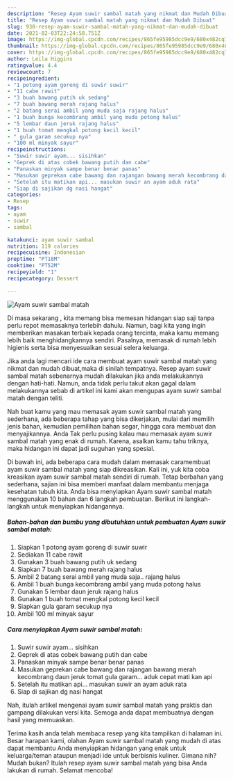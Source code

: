 ```yaml
---
description: "Resep Ayam suwir sambal matah yang nikmat dan Mudah Dibuat"
title: "Resep Ayam suwir sambal matah yang nikmat dan Mudah Dibuat"
slug: 930-resep-ayam-suwir-sambal-matah-yang-nikmat-dan-mudah-dibuat
date: 2021-02-03T22:24:58.751Z
image: https://img-global.cpcdn.com/recipes/865fe95985dcc9e9/680x482cq70/ayam-suwir-sambal-matah-foto-resep-utama.jpg
thumbnail: https://img-global.cpcdn.com/recipes/865fe95985dcc9e9/680x482cq70/ayam-suwir-sambal-matah-foto-resep-utama.jpg
cover: https://img-global.cpcdn.com/recipes/865fe95985dcc9e9/680x482cq70/ayam-suwir-sambal-matah-foto-resep-utama.jpg
author: Leila Higgins
ratingvalue: 4.4
reviewcount: 7
recipeingredient:
- "1 potong ayam goreng di suwir suwir"
- "11 cabe rawit"
- "3 buah bawang putih uk sedang"
- "7 buah bawang merah rajang halus"
- "2 batang serai ambil yang muda saja rajang halus"
- "1 buah bunga kecombrang ambil yang muda potong halus"
- "5 lembar daun jeruk rajang halus"
- "1 buah tomat mengkal potong kecil kecil"
- " gula garam secukup nya"
- "100 ml minyak sayur"
recipeinstructions:
- "Suwir suwir ayam... sisihkan"
- "Geprek di atas cobek bawang putih dan cabe"
- "Panaskan minyak sampe benar benar panas"
- "Masukan geprekan cabe bawang dan rajangan bawang merah kecombrang daun jeruk tomat gula garam... aduk cepat mati kan api"
- "Setelah itu matikan api... masukan suwir an ayam aduk rata"
- "Siap di sajikan dg nasi hangat"
categories:
- Resep
tags:
- ayam
- suwir
- sambal

katakunci: ayam suwir sambal 
nutrition: 119 calories
recipecuisine: Indonesian
preptime: "PT18M"
cooktime: "PT52M"
recipeyield: "1"
recipecategory: Dessert

---
```



![Ayam suwir sambal matah](https://img-global.cpcdn.com/recipes/865fe95985dcc9e9/680x482cq70/ayam-suwir-sambal-matah-foto-resep-utama.jpg)

Di masa  sekarang , kita memang bisa memesan hidangan siap saji tanpa perlu repot memasaknya terlebih dahulu. Namun, bagi kita yang ingin memberikan masakan terbaik kepada orang tercinta, maka kamu memang lebih baik menghidangkannya sendiri. Pasalnya, memasak di rumah lebih higienis serta bisa menyesuaikan sesuai selera keluarga.

Jika anda lagi mencari ide cara membuat ayam suwir sambal matah yang nikmat dan mudah dibuat,maka di sinilah tempatnya. Resep ayam suwir sambal matah  sebenarnya mudah dilakukan jika anda melakukannya dengan hati-hati. Namun, anda tidak perlu takut akan gagal dalam melakukannya 
sebab di artikel ini kami akan mengupas ayam suwir sambal matah dengan teliti.  



Nah buat kamu yang mau memasak ayam suwir sambal matah yang sederhana, ada beberapa tahap yang bisa dikerjakan, mulai dari memilih jenis bahan, kemudian pemilihan bahan segar, hingga cara membuat dan menyajikannya. Anda Tak perlu pusing kalau mau memasak ayam suwir sambal matah yang enak di rumah. Karena, asalkan kamu  tahu triknya, maka hidangan ini dapat jadi suguhan yang spesial.

Di bawah ini, ada beberapa cara mudah dalam memasak caramembuat ayam suwir sambal matah yang siap dikreasikan. Kali ini, yuk kita coba kreasikan ayam suwir sambal matah sendiri di rumah. Tetap berbahan yang sederhana, sajian ini bisa memberi manfaat dalam membantu menjaga kesehatan tubuh kita. Anda bisa menyiapkan Ayam suwir sambal matah menggunakan 10 bahan dan 6 langkah pembuatan. Berikut ini langkah-langkah untuk menyiapkan hidangannya.

<!--inarticleads1-->

##### Bahan-bahan dan bumbu yang dibutuhkan untuk pembuatan Ayam suwir sambal matah:

1. Siapkan 1 potong ayam goreng di suwir suwir
1. Sediakan 11 cabe rawit
1. Gunakan 3 buah bawang putih uk sedang
1. Siapkan 7 buah bawang merah rajang halus
1. Ambil 2 batang serai ambil yang muda saja.. rajang halus
1. Ambil 1 buah bunga kecombrang ambil yang muda potong halus
1. Gunakan 5 lembar daun jeruk rajang halus
1. Gunakan 1 buah tomat mengkal potong kecil kecil
1. Siapkan  gula garam secukup nya
1. Ambil 100 ml minyak sayur




<!--inarticleads2-->

##### Cara menyiapkan Ayam suwir sambal matah:

1. Suwir suwir ayam... sisihkan
1. Geprek di atas cobek bawang putih dan cabe
1. Panaskan minyak sampe benar benar panas
1. Masukan geprekan cabe bawang dan rajangan bawang merah kecombrang daun jeruk tomat gula garam... aduk cepat mati kan api
1. Setelah itu matikan api... masukan suwir an ayam aduk rata
1. Siap di sajikan dg nasi hangat




Nah, itulah artikel mengenai  ayam suwir sambal matah  yang praktis dan gampang dilakukan versi kita. Semoga anda dapat membuatnya dengan hasil yang memuaskan. 

Terima kasih anda telah membaca resep yang kita tampilkan di halaman ini. Besar harapan kami, olahan  Ayam suwir sambal matah yang mudah di atas dapat membantu Anda menyiapkan hidangan yang enak untuk keluarga/teman ataupun menjadi ide untuk berbisnis kuliner. Gimana nih? Mudah bukan? Itulah resep ayam suwir sambal matah yang bisa Anda lakukan di rumah. Selamat mencoba!

